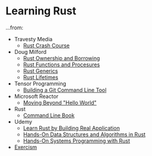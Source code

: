 # Learning Rust

...from:
* Travesty Media
    * [Rust Crash Course](https://www.youtube.com/watch?v=zF34dRivLOw)
* Doug Milford
    * [Rust Ownership and Borrowing](https://www.youtube.com/watch?v=lQ7XF-6HYGc)
    * [Rust Functions and Procesures](https://www.youtube.com/watch?v=hEhnDRR4Ijs)
    * [Rust Generics](https://www.youtube.com/watch?v=nvur2Ast8hE)
    * [Rust Lifetimes](https://www.youtube.com/watch?v=1QoT9fmPYr8)
* Tensor Programming
    * [Building a Git Command Line Tool](https://www.youtube.com/watch?v=mVuq8IkfkiY)
* Microsoft Reactor
    * [Moving Beyond "Hello World"](https://www.youtube.com/watch?v=5dRT_v3hrZ0)
* Rust 
    * [Command Line Book](https://rust-cli.github.io/book/index.html)
* Udemy 
    * [Learn Rust by Building Real Application](https://udemy.com/course/rust-fundamentals)
    * [Hands-On Data Structures and Algorithms in Rust](https://www.udemy.com/course/hands-on-data-structures-and-algorithms-in-rust)
    * [Hands-On Systems Programming with Rust](https://www.udemy.com/course/hands-on-systems-programming-with-rust/)
* [Exercism](https://exercism.io/profiles/gerdreiss)
